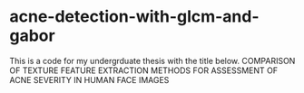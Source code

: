 # acne-detection-with-glcm-and-gabor
This is a code for my undergrduate thesis with the title below.
COMPARISON OF TEXTURE FEATURE EXTRACTION METHODS FOR ASSESSMENT OF ACNE SEVERITY IN HUMAN FACE IMAGES
